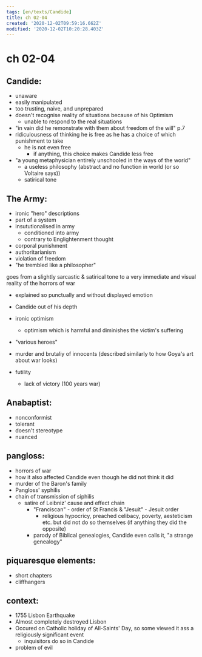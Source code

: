 ```yaml
---
tags: [en/texts/Candide]
title: ch 02-04
created: '2020-12-02T09:59:16.662Z'
modified: '2020-12-02T10:20:28.403Z'
---
```


# ch 02-04
## Candide:
- unaware
- easily manipulated
- too trusting, naive, and unprepared
- doesn't recognise reality of situations because of his Optimism
  - unable to respond to the real situations
- "in vain did he remonstrate with them about freedom of the will" p.7
- ridiculousness of thinking he is free as he has a choice of which punishment to take
  - he is not even free
    - if anything, this choice makes Candide less free
- "a young metaphysician entirely unschooled in the ways of the world"
  - a useless philosophy (abstract and no function in world (or so Voltaire says))
  - satirical tone

## The Army:
- ironic "hero" descriptions
- part of a system
- insututionalised in army
  - conditioned into army
  - contrary to Englightenment thought
- corporal punishment
- authoritarianism
- violation of freedom
- "he trembled like a philosopher"


goes from a slightly sarcastic & satirical tone to a very immediate and visual reality of the horrors of war
- explained so punctually and without displayed emotion
- Candide out of his depth
- ironic optimism
  - optimism which is harmful and diminishes the victim's suffering
- "various heroes"
- murder and brutaliy of innocents
(described similarly to how Goya's art about war looks)

- futility
  - lack of victory (100 years war)

## Anabaptist:
- nonconformist
- tolerant
- doesn't stereotype
- nuanced

## pangloss:
- horrors of war
- how it also affected Candide even though he did not think it did
- murder of the Baron's family
- Pangloss' syphilis
- chain of transmission of siphilis
  - satire of Leibniz' cause and effect chain
    - "Franciscan" - order of St Francis & "Jesuit" - Jesuit order
      - religious hypocricy, preached celibacy, poverty, aesteticism etc. but did not do so themselves (if anything they did the opposite)
    - parody of Biblical genealogies, Candide even calls it, "a strange genealogy"




## piquaresque elements:
- short chapters
- cliffhangers



## context:
- 1755 Lisbon Earthquake
- Almost completely destroyed Lisbon
- Occured on Catholic holiday of All-Saints' Day, so some viewed it ass a religiously significant event
  - inquisitors do so in Candide
- problem of evil




